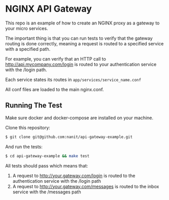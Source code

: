 NGINX API Gateway
=================

This repo is an example of how to create an NGINX proxy as a gateway to your
micro services.

The important thing is that you can run tests to verify that the gateway routing
is done correctly, meaning a request is routed to a specified service with a
specified path.

For example, you can verify that an HTTP call to http://api.mycompany.com/login is
routed to your authentication service with the /login path.

Each service states its routes in `app/services/service_name.conf`

All conf files are loaded to the main nginx.conf.

Running The Test
----------------

Make sure docker and docker-compose are installed on your machine.

Clone this repository:

```bash
$ git clone git@github.com:nanit/api-gateway-example.git
```

And run the tests:

```bash
$ cd api-gateway-example && make test
```

All tests should pass which means that:

1. A request to http://your.gateway.com/login is routed to the authentication service
   with the /login path
2. A request to http://your.gateway.com/messages is routed to the inbox
   service with the /messages path
